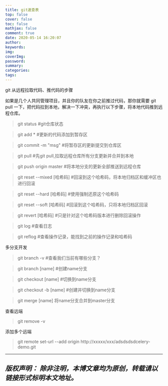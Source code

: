 ```yaml
---
title: git速查表
top: false
cover: false
toc: false
mathjax: false
comment: true
date: 2020-05-14 16:20:07
author:
keywords:
img:
coverImg:
password:
summary:
categories:
tags:
---
```


git 从远程拉取代码、推代码的步骤

如果是几个人共同管理项目，并且你的队友在你之前推过代码，那你就需要 git pull 一下，把代码拉到本地，解决一下冲突，再执行以下步骤，将本地代码推到远程仓库。

> git status            #git仓库状态

> git add *             #更新的代码添加到暂存区

> git commit -m "msg"   #将暂存区的更新提交到仓库区

> git pull              #先git pull,拉取远程仓库所有分支更新并合并到本地

> git push origin master    #将本地分支的更新全部推送到远程仓库
 
> git reset --mixed \[哈希码\]    #回滚到这个哈希码，将本地归档区和缓冲区也进行回滚

> git reset --hard \[哈希码\]     #使用强制还原这个哈希码

> git reset --soft \[哈希码\]     #回滚到这个哈希码，只将本地归档区回滚

> git revert \[哈希码\]           #只是针对这个哈希码版本进行删除回滚操作

> git log               #查看日志

> git reflog            #查看操作记录，能找到之前的操作记录和哈希码

多分支开发

> git branch -v         #查看我们当前有哪些分支？

> git branch \[name\]   #创建name分支

> git checkout \[name\] #切换到name分支

> git checkout -b \[name\]  #创建并切换到name分支

> git merge \[name\] 将name分支合并到master分支

查看远端

> git remove -v

添加多个远端

> git remote set-url --add origin http://xxxxx/xxx/adsdsdsdcelery-demo.git


---
*版权声明：*
*除非注明，本博文章均为原创，转载请以链接形式标明本文地址。*
---
